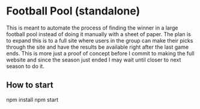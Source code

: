 # Football Pool (standalone)

This is meant to automate the process of finding the winner in a large football pool instead of doing it manually with a sheet of paper. The plan is to expand this is to a full site where users in the group can make their picks through the site and have the results be available right after the last game ends. This is more just a proof of concept before I commit to making the full website and since the season just ended I may wait until closer to next season to do it.

## How to start

npm install
npm start
